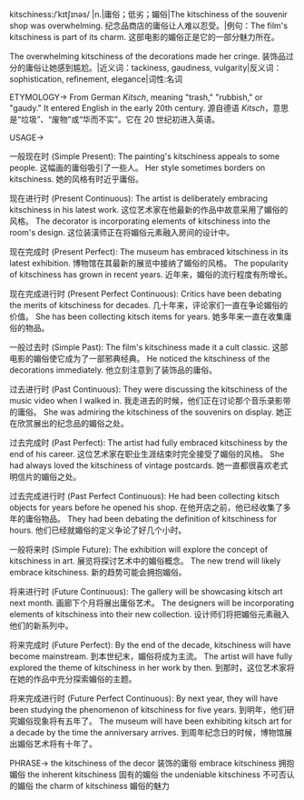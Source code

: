 kitschiness:/ˈkɪtʃɪnəs/
|n.|庸俗；低劣；媚俗|The kitschiness of the souvenir shop was overwhelming.  纪念品商店的庸俗让人难以忍受。|例句：The film's kitschiness is part of its charm. 这部电影的媚俗正是它的一部分魅力所在。

The overwhelming kitschiness of the decorations made her cringe.  装饰品过分的庸俗让她感到尴尬。|近义词：tackiness, gaudiness, vulgarity|反义词：sophistication, refinement, elegance|词性:名词

ETYMOLOGY->
From German *Kitsch*, meaning "trash," "rubbish," or "gaudy."  It entered English in the early 20th century. 源自德语 *Kitsch*，意思是“垃圾”、“废物”或“华而不实”。它在 20 世纪初进入英语。

USAGE->

一般现在时 (Simple Present):
The painting's kitschiness appeals to some people. 这幅画的庸俗吸引了一些人。
Her style sometimes borders on kitschiness. 她的风格有时近乎庸俗。


现在进行时 (Present Continuous):
The artist is deliberately embracing kitschiness in his latest work.  这位艺术家在他最新的作品中故意采用了媚俗的风格。
The decorator is incorporating elements of kitschiness into the room's design.  这位装潢师正在将媚俗元素融入房间的设计中。


现在完成时 (Present Perfect):
The museum has embraced kitschiness in its latest exhibition.  博物馆在其最新的展览中接纳了媚俗的风格。
The popularity of kitschiness has grown in recent years. 近年来，媚俗的流行程度有所增长。


现在完成进行时 (Present Perfect Continuous):
Critics have been debating the merits of kitschiness for decades.  几十年来，评论家们一直在争论媚俗的价值。
She has been collecting kitsch items for years. 她多年来一直在收集庸俗的物品。


一般过去时 (Simple Past):
The film's kitschiness made it a cult classic.  这部电影的媚俗使它成为了一部邪典经典。
He noticed the kitschiness of the decorations immediately. 他立刻注意到了装饰品的庸俗。


过去进行时 (Past Continuous):
They were discussing the kitschiness of the music video when I walked in.  我走进去的时候，他们正在讨论那个音乐录影带的庸俗。
She was admiring the kitschiness of the souvenirs on display.  她正在欣赏展出的纪念品的媚俗之处。


过去完成时 (Past Perfect):
The artist had fully embraced kitschiness by the end of his career.  这位艺术家在职业生涯结束时完全接受了媚俗的风格。
She had always loved the kitschiness of vintage postcards.  她一直都很喜欢老式明信片的媚俗之处。


过去完成进行时 (Past Perfect Continuous):
He had been collecting kitsch objects for years before he opened his shop.  在他开店之前，他已经收集了多年的庸俗物品。
They had been debating the definition of kitschiness for hours.  他们已经就媚俗的定义争论了好几个小时。


一般将来时 (Simple Future):
The exhibition will explore the concept of kitschiness in art.  展览将探讨艺术中的媚俗概念。
The new trend will likely embrace kitschiness.  新的趋势可能会拥抱媚俗。


将来进行时 (Future Continuous):
The gallery will be showcasing kitsch art next month.  画廊下个月将展出庸俗艺术。
The designers will be incorporating elements of kitschiness into their new collection.  设计师们将把媚俗元素融入他们的新系列中。


将来完成时 (Future Perfect):
By the end of the decade, kitschiness will have become mainstream.  到本世纪末，媚俗将成为主流。
The artist will have fully explored the theme of kitschiness in her work by then.  到那时，这位艺术家将在她的作品中充分探索媚俗的主题。


将来完成进行时 (Future Perfect Continuous):
By next year, they will have been studying the phenomenon of kitschiness for five years.  到明年，他们研究媚俗现象将有五年了。
The museum will have been exhibiting kitsch art for a decade by the time the anniversary arrives. 到周年纪念日的时候，博物馆展出媚俗艺术将有十年了。



PHRASE->
the kitschiness of the decor 装饰的庸俗
embrace kitschiness 拥抱媚俗
the inherent kitschiness 固有的媚俗
the undeniable kitschiness 不可否认的媚俗
the charm of kitschiness 媚俗的魅力
